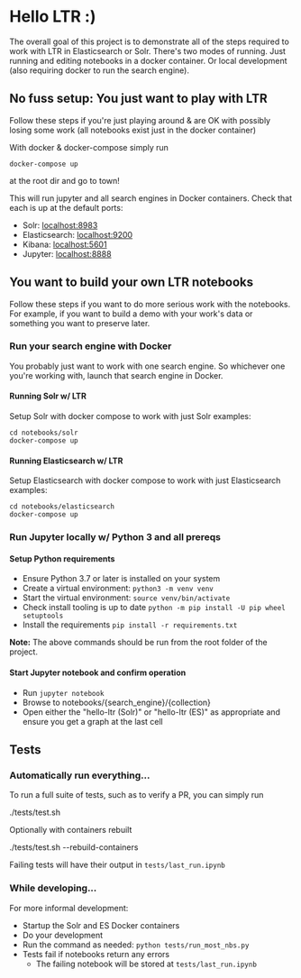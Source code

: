 # Hello LTR :)

The overall goal of this project is to demonstrate all of the steps required to work with LTR in Elasticsearch or Solr. There's two modes of running. Just running and editing notebooks in a docker container. Or local development (also requiring docker to run the search engine).

## No fuss setup: You just want to play with LTR

Follow these steps if you're just playing around & are OK with possibly losing some work (all notebooks exist just in the docker container)

With docker & docker-compose simply run

```
docker-compose up
```

at the root dir and go to town!

This will run jupyter and all search engines in Docker containers. Check that each is up at the default ports:

- Solr: [localhost:8983](localhost:8983)
- Elasticsearch: [localhost:9200](localhost:9200)
- Kibana: [localhost:5601](localhost:5601)
- Jupyter: [localhost:8888](localhost:8888)

## You want to build your own LTR notebooks

Follow these steps if you want to do more serious work with the notebooks. For example, if you want to build a demo with your work's data or something you want to preserve later.

### Run your search engine with Docker

You probably just want to work with one search engine. So whichever one you're working with, launch that search engine in Docker.

#### Running Solr w/ LTR

Setup Solr with docker compose to work with just Solr examples:

```
cd notebooks/solr
docker-compose up
```

#### Running Elasticsearch w/ LTR

Setup Elasticsearch with docker compose to work with just Elasticsearch examples:

```
cd notebooks/elasticsearch
docker-compose up
```

### Run Jupyter locally w/ Python 3 and all prereqs

#### Setup Python requirements

- Ensure Python 3.7 or later is installed on your system
- Create a virtual environment: `python3 -m venv venv`
- Start the virtual environment: `source venv/bin/activate`
- Check install tooling is up to date `python -m pip install -U pip wheel setuptools`
- Install the requirements `pip install -r requirements.txt`

__Note:__ The above commands should be run from the root folder of the project.

#### Start Jupyter notebook and confirm operation

- Run `jupyter notebook`
- Browse to notebooks/{search\_engine}/{collection} 
- Open either the "hello-ltr (Solr)" or "hello-ltr (ES)" as appropriate and ensure you get a graph at the last cell

## Tests

### Automatically run everything...

To run a full suite of tests, such as to verify a PR, you can simply run

./tests/test.sh

Optionally with containers rebuilt

./tests/test.sh --rebuild-containers

Failing tests will have their output in `tests/last_run.ipynb`

### While developing...

For more informal development:

- Startup the Solr and ES Docker containers
- Do your development
- Run the command as needed:
`python tests/run_most_nbs.py`
- Tests fail if notebooks return any errors
  - The failing notebook will be stored at `tests/last_run.ipynb`
